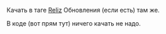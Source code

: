 Качать в таге [Reliz](https://github.com/9564519/ping_hi/releases/tag/v1) Обновления (если есть) там же.

В коде (вот прям тут) ничего качать не надо.
